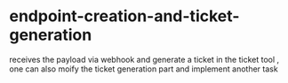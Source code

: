 # endpoint-creation-and-ticket-generation
receives the payload via webhook and generate a ticket in the ticket tool , one can also moify the ticket generation part and implement another task  
